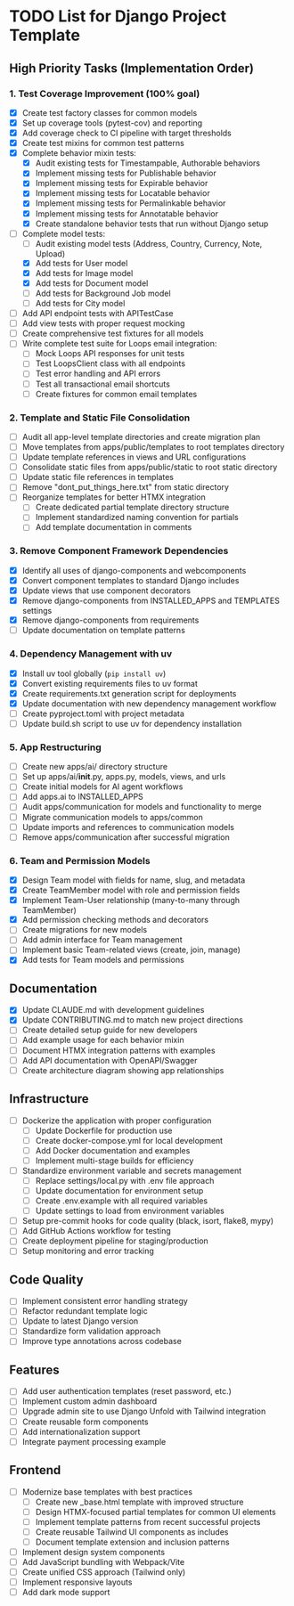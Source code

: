 # TODO List for Django Project Template

## High Priority Tasks (Implementation Order)

### 1. Test Coverage Improvement (100% goal)
- [x] Create test factory classes for common models
- [x] Set up coverage tools (pytest-cov) and reporting
- [x] Add coverage check to CI pipeline with target thresholds
- [x] Create test mixins for common test patterns
- [x] Complete behavior mixin tests:
  - [x] Audit existing tests for Timestampable, Authorable behaviors
  - [x] Implement missing tests for Publishable behavior
  - [x] Implement missing tests for Expirable behavior
  - [x] Implement missing tests for Locatable behavior
  - [x] Implement missing tests for Permalinkable behavior
  - [x] Implement missing tests for Annotatable behavior
  - [x] Create standalone behavior tests that run without Django setup
- [ ] Complete model tests:
  - [ ] Audit existing model tests (Address, Country, Currency, Note, Upload)
  - [x] Add tests for User model
  - [x] Add tests for Image model
  - [x] Add tests for Document model
  - [ ] Add tests for Background Job model
  - [ ] Add tests for City model
- [ ] Add API endpoint tests with APITestCase
- [ ] Add view tests with proper request mocking
- [ ] Create comprehensive test fixtures for all models
- [ ] Write complete test suite for Loops email integration:
  - [ ] Mock Loops API responses for unit tests
  - [ ] Test LoopsClient class with all endpoints
  - [ ] Test error handling and API errors
  - [ ] Test all transactional email shortcuts
  - [ ] Create fixtures for common email templates

### 2. Template and Static File Consolidation
- [ ] Audit all app-level template directories and create migration plan
- [ ] Move templates from apps/public/templates to root templates directory
- [ ] Update template references in views and URL configurations
- [ ] Consolidate static files from apps/public/static to root static directory
- [ ] Update static file references in templates
- [ ] Remove "dont_put_things_here.txt" from static directory
- [ ] Reorganize templates for better HTMX integration
  - [ ] Create dedicated partial template directory structure
  - [ ] Implement standardized naming convention for partials
  - [ ] Add template documentation in comments

### 3. Remove Component Framework Dependencies
- [x] Identify all uses of django-components and webcomponents
- [x] Convert component templates to standard Django includes
- [x] Update views that use component decorators
- [x] Remove django-components from INSTALLED_APPS and TEMPLATES settings
- [x] Remove django-components from requirements
- [ ] Update documentation on template patterns

### 4. Dependency Management with uv
- [x] Install uv tool globally (`pip install uv`)
- [x] Convert existing requirements files to uv format
- [x] Create requirements.txt generation script for deployments
- [x] Update documentation with new dependency management workflow
- [ ] Create pyproject.toml with project metadata
- [ ] Update build.sh script to use uv for dependency installation

### 5. App Restructuring
- [ ] Create new apps/ai/ directory structure
- [ ] Set up apps/ai/__init__.py, apps.py, models, views, and urls
- [ ] Create initial models for AI agent workflows
- [ ] Add apps.ai to INSTALLED_APPS
- [ ] Audit apps/communication for models and functionality to merge
- [ ] Migrate communication models to apps/common
- [ ] Update imports and references to communication models
- [ ] Remove apps/communication after successful migration

### 6. Team and Permission Models
- [x] Design Team model with fields for name, slug, and metadata
- [x] Create TeamMember model with role and permission fields
- [x] Implement Team-User relationship (many-to-many through TeamMember)
- [x] Add permission checking methods and decorators
- [ ] Create migrations for new models
- [ ] Add admin interface for Team management
- [ ] Implement basic Team-related views (create, join, manage)
- [x] Add tests for Team models and permissions

## Documentation
- [x] Update CLAUDE.md with development guidelines
- [x] Update CONTRIBUTING.md to match new project directions
- [ ] Create detailed setup guide for new developers
- [ ] Add example usage for each behavior mixin
- [ ] Document HTMX integration patterns with examples
- [ ] Add API documentation with OpenAPI/Swagger
- [ ] Create architecture diagram showing app relationships

## Infrastructure
- [ ] Dockerize the application with proper configuration
  - [ ] Update Dockerfile for production use
  - [ ] Create docker-compose.yml for local development
  - [ ] Add Docker documentation and examples
  - [ ] Implement multi-stage builds for efficiency
- [ ] Standardize environment variable and secrets management
  - [ ] Replace settings/local.py with .env file approach
  - [ ] Update documentation for environment setup
  - [ ] Create .env.example with all required variables
  - [ ] Update settings to load from environment variables
- [ ] Setup pre-commit hooks for code quality (black, isort, flake8, mypy)
- [ ] Add GitHub Actions workflow for testing
- [ ] Create deployment pipeline for staging/production
- [ ] Setup monitoring and error tracking

## Code Quality
- [ ] Implement consistent error handling strategy
- [ ] Refactor redundant template logic
- [ ] Update to latest Django version
- [ ] Standardize form validation approach
- [ ] Improve type annotations across codebase

## Features
- [ ] Add user authentication templates (reset password, etc.)
- [ ] Implement custom admin dashboard
- [ ] Upgrade admin site to use Django Unfold with Tailwind integration
- [ ] Create reusable form components
- [ ] Add internationalization support
- [ ] Integrate payment processing example

## Frontend
- [ ] Modernize base templates with best practices
  - [ ] Create new _base.html template with improved structure
  - [ ] Design HTMX-focused partial templates for common UI elements
  - [ ] Implement template patterns from recent successful projects
  - [ ] Create reusable Tailwind UI components as includes
  - [ ] Document template extension and inclusion patterns
- [ ] Implement design system components
- [ ] Add JavaScript bundling with Webpack/Vite
- [ ] Create unified CSS approach (Tailwind only)
- [ ] Implement responsive layouts
- [ ] Add dark mode support